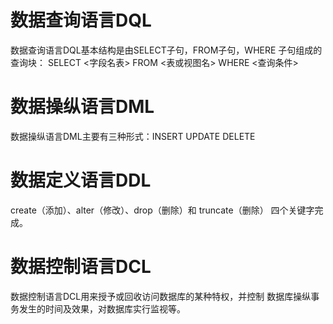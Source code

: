 # 数据查询语言DQL

数据查询语言DQL基本结构是由SELECT子句，FROM子句，WHERE
子句组成的查询块：
SELECT <字段名表>
FROM <表或视图名>
WHERE <查询条件>

# 数据操纵语言DML

数据操纵语言DML主要有三种形式：INSERT UPDATE DELETE

# 数据定义语言DDL

create（添加）、alter（修改）、drop（删除）和 truncate（删除） 四个关键字完成。

# 数据控制语言DCL

数据控制语言DCL用来授予或回收访问数据库的某种特权，并控制
数据库操纵事务发生的时间及效果，对数据库实行监视等。